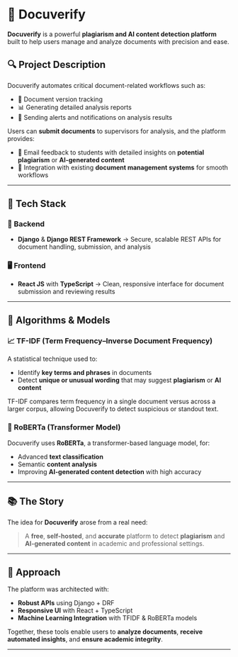 
# 📄 Docuverify

**Docuverify** is a powerful **plagiarism and AI content detection platform** built to help users manage and analyze documents with precision and ease.


## 🔍 Project Description

Docuverify automates critical document-related workflows such as:

* 📑 Document version tracking
* 📊 Generating detailed analysis reports
* 🚨 Sending alerts and notifications on analysis results

Users can **submit documents** to supervisors for analysis, and the platform provides:

* 📧 Email feedback to students with detailed insights on **potential plagiarism** or **AI-generated content**
* 🔄 Integration with existing **document management systems** for smooth workflows

---

## 🧠 Tech Stack

### 🔧 Backend

* **Django** & **Django REST Framework**
  → Secure, scalable REST APIs for document handling, submission, and analysis

### 🖥️ Frontend

* **React JS** with **TypeScript**
  → Clean, responsive interface for document submission and reviewing results

---

## 🧪 Algorithms & Models

### 📈 TF-IDF (Term Frequency–Inverse Document Frequency)

A statistical technique used to:

* Identify **key terms and phrases** in documents
* Detect **unique or unusual wording** that may suggest **plagiarism** or **AI content**

TF-IDF compares term frequency in a single document versus across a larger corpus, allowing Docuverify to detect suspicious or standout text.

### 🤖 RoBERTa (Transformer Model)

Docuverify uses **RoBERTa**, a transformer-based language model, for:

* Advanced **text classification**
* Semantic **content analysis**
* Improving **AI-generated content detection** with high accuracy

---

## 📚 The Story

The idea for **Docuverify** arose from a real need:

> A **free**, **self-hosted**, and **accurate** platform to detect **plagiarism** and **AI-generated content** in academic and professional settings.

---

## 🚀 Approach

The platform was architected with:

* **Robust APIs** using Django + DRF
* **Responsive UI** with React + TypeScript
* **Machine Learning Integration** with TFIDF & RoBERTa models

Together, these tools enable users to **analyze documents**, **receive automated insights**, and **ensure academic integrity**.

---
